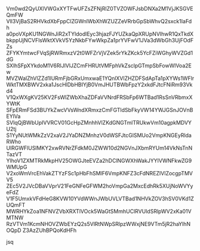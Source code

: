 Vm0wd2QyUXlVWGxXYTFwUFZsZFNjRlZ0TVZOWFJsbDNXa2M1VjJKSGVEQmFW
Vll3VjBaS2RHVkdXbFppClZGWnlWbXhWZUZZeVRrbGpSbWhvQ2sxck1IaFdh
a0poVXpKU1NGWnJiR2xTYldodlEyc3hjazFJYUZkaQpXRUpNVlhwR1QxTkdX
bkppUjNCVFlsWktXVkV5YzNkbFYwWkpZa1prYVFwV1JVa3dWbGh3UjFOdFZs
ZFYKYmtwcFVqSjRWRmxzV2t0WFZrVjVZek5rYkZKck5YcFZiWGhyWVZGd1dG
SXlhSFpXYkdoM1V6RlJlVlJZCmFHRUtVMFphVkZsclpGTmpSbFowWlVoa2Ew
MVZWalZhVlZZd1lURmFjbGRxUmxwaE1YQnlXVlZHZDFSdApTa1pXYWs1WFlr
WktTMXBWV2xka1JscHlDbHBIYjB0VmJHUTBWbFpzY2xkdFJtcFNiRm93Vkd4
V1QxWXgKV25KV2FsWlZWbXhaZDFaVVNrdFRSbFp6WTBad1RsSnVRbmxXYWtK
SFpERmFSd3BUYkZwcVVsWndXRmxzCmFGTldSbFkyVW14YWJGSnJOVnBEYlVa
SVlqQjBWbUpIVVRCV01GcHpZMnhhVlZKdGNGTmlTRUkwVm10agpkMDVYU2tj
S1YyNUtWMkZzV2xaV2JYaDNZMnhzV0dWSFJtcGlSMUo2VmpKNGEyRldaRWho
UlRGWFlUSlMKY2xwRVNrZFdkM0JZWW10d2NGVnJXbmRYUm14VkNsTnNTazVT
YlhoV1ZXMTRkMkpHV25OWGJteEVZa2hDClNGWXhWakJYYlVWNFkwZG9WMUpG
V2xoWmVrcEhVakZTYzFSc1pHbFhSMlF6VmpKNFZ3cFdNREZIVlZocgpTMVV5
ZEc5V2JVcDBaVVprV21FeGNFeGFWM2hoVmpGa2MxcEdhRk5XUjNoWVYyeFdZ
V1F5UmxkVFdHeG8KVW10YVdWWnJWbUVLVTBad1NHVkZOV3hSV0VKd1ZUQmFT
MWRHYkZoa1NFNVZVbXRXTlVOck5WaGtSMmhUClRVUldSRlpWV2xKa01VMTNW
RzVTVm1KcmNHOVZWbEYzQ2s5VlRtNWpSRlpzWWxjNE9VTm5jR2haYlhNOQpD
Z3AzZUhBPQoKdHFh

jsq